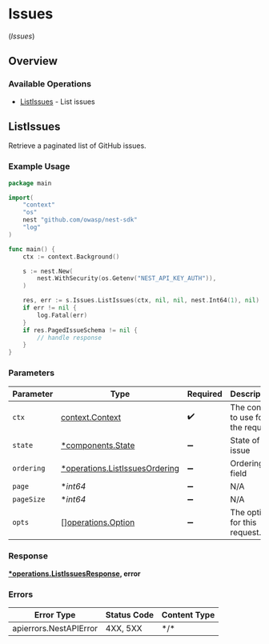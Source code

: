 # Issues
(*Issues*)

## Overview

### Available Operations

* [ListIssues](#listissues) - List issues

## ListIssues

Retrieve a paginated list of GitHub issues.

### Example Usage

<!-- UsageSnippet language="go" operationID="list_issues" method="get" path="/api/v1/issues/" -->
```go
package main

import(
	"context"
	"os"
	nest "github.com/owasp/nest-sdk"
	"log"
)

func main() {
    ctx := context.Background()

    s := nest.New(
        nest.WithSecurity(os.Getenv("NEST_API_KEY_AUTH")),
    )

    res, err := s.Issues.ListIssues(ctx, nil, nil, nest.Int64(1), nil)
    if err != nil {
        log.Fatal(err)
    }
    if res.PagedIssueSchema != nil {
        // handle response
    }
}
```

### Parameters

| Parameter                                                                       | Type                                                                            | Required                                                                        | Description                                                                     |
| ------------------------------------------------------------------------------- | ------------------------------------------------------------------------------- | ------------------------------------------------------------------------------- | ------------------------------------------------------------------------------- |
| `ctx`                                                                           | [context.Context](https://pkg.go.dev/context#Context)                           | :heavy_check_mark:                                                              | The context to use for the request.                                             |
| `state`                                                                         | [*components.State](../../models/components/state.md)                           | :heavy_minus_sign:                                                              | State of the issue                                                              |
| `ordering`                                                                      | [*operations.ListIssuesOrdering](../../models/operations/listissuesordering.md) | :heavy_minus_sign:                                                              | Ordering field                                                                  |
| `page`                                                                          | **int64*                                                                        | :heavy_minus_sign:                                                              | N/A                                                                             |
| `pageSize`                                                                      | **int64*                                                                        | :heavy_minus_sign:                                                              | N/A                                                                             |
| `opts`                                                                          | [][operations.Option](../../models/operations/option.md)                        | :heavy_minus_sign:                                                              | The options for this request.                                                   |

### Response

**[*operations.ListIssuesResponse](../../models/operations/listissuesresponse.md), error**

### Errors

| Error Type             | Status Code            | Content Type           |
| ---------------------- | ---------------------- | ---------------------- |
| apierrors.NestAPIError | 4XX, 5XX               | \*/\*                  |